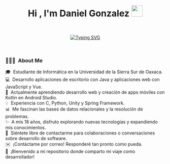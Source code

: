 <h1 align="center"><b>Hi , I'm Daniel Gonzalez </b><img src="https://media.giphy.com/media/hvRJCLFzcasrR4ia7z/giphy.gif" width="35"></h1>
<br>
<p align="center">
<a href="https://git.io/typing-svg"><img src="https://readme-typing-svg.herokuapp.com?font=Fira+Code&size=19&duration=3000&pause=1000&color=58CDF7&background=FFFFFF00&width=435&lines=Estudiante+UNSIS+%7C+Frontend+Developer;Programador+Java+%7C+Amante+BD;Apasionado+por+aprender+tecnolog%C3%ADas" alt="Typing SVG" /></a>
</p>
<br>
<h3>👨🏻‍💻 &nbsp;About Me</h3>
<p>🎓 &nbsp;Estudiante de Informática en la Universidad de la Sierra Sur de Oaxaca.<br>
💻 &nbsp;Desarrollo aplicaciones de escritorio con Java y aplicaciones web con JavaScript y Vue.<br>
🌱 &nbsp;Actualmente aprendiendo desarrollo web y creación de apps móviles con Kotlin en Android Studio.<br>
💡 &nbsp;Experiencia con C, Python, Unity y Spring Framework.<br>
📊 &nbsp;Me fascinan las bases de datos relacionales y la resolución de problemas.<br>
✨ &nbsp;A mis 18 años, disfruto explorando nuevas tecnologías y expandiendo mis conocimientos.<br>
💬 &nbsp;Siéntete libre de contactarme para colaboraciones o conversaciones sobre desarrollo de software.<br>
✉️ &nbsp;¡Contáctame por correo! Responderé tan pronto como pueda.<br>
🚀 &nbsp;¡Bienvenido a mi repositorio donde comparto mi viaje como desarrollador!</p>

